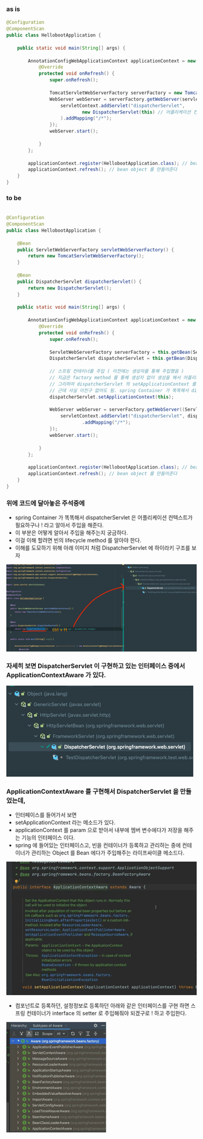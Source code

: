 ### 


### as is
```java
@Configuration
@ComponentScan
public class HellobootApplication {

    public static void main(String[] args) {

        AnnotationConfigWebApplicationContext applicationContext = new AnnotationConfigWebApplicationContext() {
            @Override
            protected void onRefresh() {
                super.onRefresh();

                TomcatServletWebServerFactory serverFactory = new TomcatServletWebServerFactory();
                WebServer webServer = serverFactory.getWebServer(servletContext -> {
                    servletContext.addServlet("dispatcherServlet",
                            new DispatcherServlet(this) // 어플리케이션 컨텍스트를 생성자를 통해 전달을 했다.
                    ).addMapping("/*");
                });
                webServer.start();

            }
        };

        applicationContext.register(HellobootApplication.class); // bean 등록
        applicationContext.refresh(); // bean object 를 만들어준다
    }
}
```

### to be
```java

@Configuration
@ComponentScan
public class HellobootApplication {

    @Bean
    public ServletWebServerFactory servletWebServerFactory() {
        return new TomcatServletWebServerFactory();
    }

    @Bean
    public DispatcherServlet dispatcherServlet() {
        return new DispatcherServlet();
    }

    public static void main(String[] args) {

        AnnotationConfigWebApplicationContext applicationContext = new AnnotationConfigWebApplicationContext() {
            @Override
            protected void onRefresh() {
                super.onRefresh();

                ServletWebServerFactory serverFactory = this.getBean(ServletWebServerFactory.class);
                DispatcherServlet dispatcherServlet = this.getBean(DispatcherServlet.class);

                // 스프링 컨테이너를 주입 ( 이전에는 생성자를 통해 주입했음 )
                // 지금은 factory method 를 통해 생성자 없이 생성을 해서 어플리케이션 컨텍스트를 this 로 넘길 수 없다.
                // 그리하여 dispatcherServlet 의 setApplicationContext 를 통해 컨텍스트 주입을 해준다.
                // 근데 사실 이친구 없어도 됨. spring Container 가 똑똑해서 dispatcherServlet 은 어플리케이션 컨텍스트가 필요하구나 ! 라고 알아서 주입을 해준다.
                dispatcherServlet.setApplicationContext(this); 
                
                WebServer webServer = serverFactory.getWebServer((ServletContext servletContext) -> {
                    servletContext.addServlet("dispatcherServlet", dispatcherServlet)
                            .addMapping("/*");
                });
                webServer.start();

            }
        };

        applicationContext.register(HellobootApplication.class); // bean 등록
        applicationContext.refresh(); // bean object 를 만들어준다
    }
}

```


### 위에 코드에 달아놓은 주석중에
- spring Container 가 똑똑해서 dispatcherServlet 은 어플리케이션 컨텍스트가 필요하구나 ! 라고 알아서 주입을 해준다.
- 이 부분은 어떻게 알아서 주입을 해주는지 궁금하다.
- 이걸 이해 할려면 빈의 lifecycle method 를 알아야 한다.
- 이해를 도모하기 위해 아래 이미지 처럼 DispatcherServlet 에 하이라키 구조를 보자

![](../images/b8e3dee6.png)

### 자세히 보면 DispatcherServlet 이 구현하고 있는 인터페이스 중에서 ApplicationContextAware 가 있다.
![](../images/647ba1b6.png)

### ApplicationContextAware 를 구현해서 DispatcherServlet 을 만들었는데,
- 인터페이스를 들어가서 보면
- setApplicationContext 라는 메소드가 있다.
- applicationContext 를 param 으로 받아서 내부에 멤버 변수에다가 저장을 해주는 기능의 인터페이스 이다.
- spring 에 들어있는 인터페이스고, 빈을 컨테이너가 등록하고 관리하는 중에 컨테이너가 관리하는 Object 를 Bean 에다가 주입해주는 라이프싸이클 메소드다.

![](../images/38b4885e.png)
- 컴포넌트로 등록하던, 설정정보로 등록하던 아래와 같은 인터페이스를 구현 하면 스프링 컨테이너가 interface 의 setter 로 주입해줘야 되겠구로 ! 하고 주입한다.

![](../images/9f3ae1b7.png)


